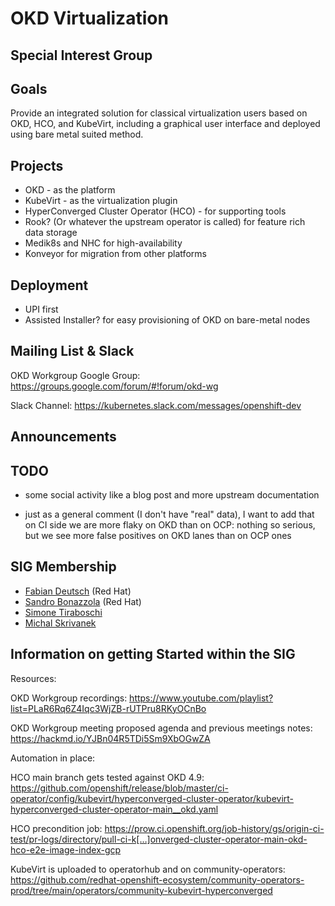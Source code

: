 # OKD Virtualization
## Special Interest Group

## Goals
Provide an integrated solution for classical virtualization users based on OKD, HCO, and KubeVirt, including a graphical user interface and deployed using bare metal suited method.

## Projects

* OKD - as the platform
* KubeVirt - as the virtualization plugin
* HyperConverged Cluster Operator (HCO) - for supporting tools
* Rook? (Or whatever the upstream operator is called) for feature rich data storage
* Medik8s and NHC for high-availability
* Konveyor for migration from other platforms

## Deployment

* UPI first
* Assisted Installer? for easy provisioning of OKD on bare-metal nodes

## Mailing List & Slack

OKD Workgroup Google Group: <https://groups.google.com/forum/#!forum/okd-wg>

Slack Channel: <https://kubernetes.slack.com/messages/openshift-dev>

## Announcements


## TODO

* some social activity like a blog post and more upstream documentation

* just as a general comment (I don't have "real" data), I want to add that on CI side we are more flaky on OKD than on OCP: nothing so serious, but we see more false positives on OKD lanes than on OCP ones

## SIG Membership

 * [Fabian Deutsch](https://github.com/fabiand) (Red Hat)
 * [Sandro Bonazzola](https://github.com/sandrobonazzola) (Red Hat)
 * [Simone Tiraboschi](https://github.com/tiraboschi)
 * [Michal Skrivanek](https://github.com/michalskrivanek)


## Information on getting Started within the SIG

Resources:

OKD Workgroup recordings: <https://www.youtube.com/playlist?list=PLaR6Rq6Z4Iqc3WjZB-rUTPru8RKyOCnBo>

OKD Workgroup meeting proposed agenda and previous meetings notes: <https://hackmd.io/YJBn04R5TDi5Sm9XbOGwZA>

Automation in place:

HCO main branch gets tested against OKD 4.9: <https://github.com/openshift/release/blob/master/ci-operator/config/kubevirt/hyperconverged-cluster-operator/kubevirt-hyperconverged-cluster-operator-main__okd.yaml>

HCO precondition job: <https://prow.ci.openshift.org/job-history/gs/origin-ci-test/pr-logs/directory/pull-ci-k[…]onverged-cluster-operator-main-okd-hco-e2e-image-index-gcp>

KubeVirt is uploaded to operatorhub and on community-operators: <https://github.com/redhat-openshift-ecosystem/community-operators-prod/tree/main/operators/community-kubevirt-hyperconverged>

